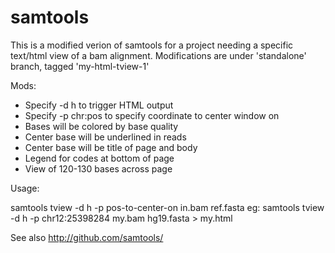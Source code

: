 samtools
========

This is a modified verion of samtools for a project needing a specific text/html view of a bam alignment.
Modifications are under 'standalone' branch, tagged 'my-html-tview-1'

Mods:

- Specify -d h to trigger HTML output
- Specify -p chr:pos to specify coordinate to center window on
- Bases will be colored by base quality
- Center base will be underlined in reads
- Center base will be title of page and body
- Legend for codes at bottom of page
- View of 120-130 bases across page

Usage:

samtools tview -d h -p pos-to-center-on in.bam ref.fasta
eg: samtools tview -d h -p chr12:25398284  my.bam hg19.fasta > my.html

See also http://github.com/samtools/

